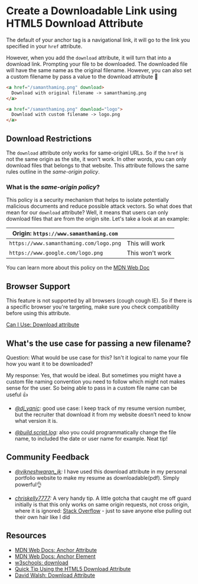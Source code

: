 # Create a Downloadable Link using HTML5 Download Attribute

The default of your anchor tag is a navigational link, it will go to the link you specified in your `href` attribute.

However, when you add the `download` attribute, it will turn that into a download link. Prompting your file to be downloaded. The downloaded file will have the same name as the original filename. However, you can also set a custom filename by pass a value to the download attribute 🤩

```html
<a href="/samanthaming.png" download>
  Download with original filename -> samanthaming.png
</a>

<a href="/samanthaming.png" download="logo">
  Download with custom filename -> logo.png
</a>
```

## Download Restrictions

The `download` attribute only works for same-originl URLs. So if the `href` is not the same origin as the site, it won't work. In other words, you can only download files that belongs to that website. This attribute follows the same rules outline in the _same-origin policy_.

### What is the _same-origin policy_?

This policy is a security mechanism that helps to isolate potentially malicious documents and reduce possible attack vectors. So what does that mean for our `download` attribute? Well, it means that users can only download files that are from the origin site. Let's take a look at an example:

| Origin: `https://www.samanthaming.com`  |                 |
| --------------------------------------- | --------------- |
| `https://www.samanthaming.com/logo.png` | This will work  |
| `https://www.google.com/logo.png`       | This won't work |

You can learn more about this policy on the [MDN Web Doc](https://developer.mozilla.org/en-US/docs/Web/Security/Same-origin_policy)

## Browser Support

This feature is not supported by all browsers (cough cough IE). So if there is a specific browser you're targeting, make sure you check compatibility before using this attribute.

[Can I Use: Download attribute](https://caniuse.com/#feat=download)

## What's the use case for passing a new filename?

Question: What would be use case for this? Isn't it logical to name your file how you want it to be downloaded?

My response: Yes, that would be ideal. But sometimes you might have a custom file naming convention you need to follow which might not makes sense for the user. So being able to pass in a custom file name can be useful 👍

- _[@dj_yanic](https://www.instagram.com/dj_yanic/):_ good use case: I keep track of my resume version number, but the recruiter that download it from my website doesn’t need to know what version it is.

- _[@build.script.log](https://www.instagram.com/build.script.log/):_ also you could programmatically change the file name, to included the date or user name for example. Neat tip!

## Community Feedback

- _[@vikneshwaran_jk](https://www.instagram.com/vikneshwaran_jk/):_ I have used this download attribute in my personal portfolio website to make my resume as downloadable(pdf). Simply powerful👌

- _[chriskelly7777](https://twitter.com/chriskelly7777/status/1053787519240663040):_ A very handy tip. A little gotcha that caught me off guard initially is that this only works on same origin requests, not cross origin, where it is ignored: [Stack Overflow](https://stackoverflow.com/a/42266268) - just to save anyone else pulling out their own hair like I did

## Resources

- [MDN Web Docs: Anchor Attribute](https://developer.mozilla.org/en-US/docs/Web/HTML/Element/a#Attributes)
- [MDN Web Docs: Anchor Element](https://developer.mozilla.org/en-US/docs/Web/HTML/Element/a)
- [w3schools: download](https://www.w3schools.com/tags/att_a_download.asp)
- [Quick Tip Using the HTML5 Download Attribute](https://webdesign.tutsplus.com/tutorials/quick-tip-using-the-html5-download-attribute--cms-23880)
- [David Walsh: Download Attribute](https://davidwalsh.name/download-attribute)
